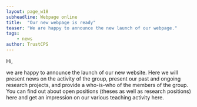 ```yaml
---
layout: page_w18
subheadline: Webpage online
title:  "Our new webpage is ready"
teaser: "We are happy to announce the new launch of our webpage."
tags:
    - news
author: TrustCPS
---
```

Hi,

we are happy to announce the launch of our new website. Here we will present news on the activity of the group, present our past and ongoing research projects, and provide a who-is-who of the members of the group.
You can find out about open positions (theses as well as research positions) here and get an impression on our various teaching activity here.
